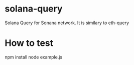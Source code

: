 # solana-query
Solana Query for Sonana network.
It is similary to eth-query

# How to test
npm install
node example.js